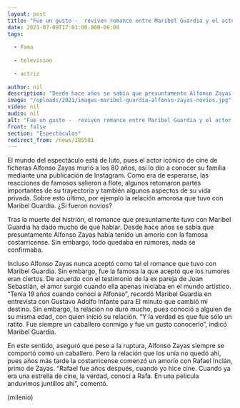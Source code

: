 ```yaml
---
layout: post
title: "Fue un gusto -  reviven romance entre Maribel Guardia y el actor Alfonso Zayas"
date: 2021-07-09T17:03:00.000-06:00
tags:
  
  - Fama
  
  - television
  
  - actriz
  
author: nil
description: "Desde hace años se sabía que presuntamente Alfonso Zayas había tenido un amorío con la famosa costarricense. Sin embargo, todo quedaba en rumores, nada se confirmaba hasta que Maribel Guardia rompió el silencio. "
image: "/uploads/2021/images-maribel-guardia-alfonso-zayas-novios.jpg"
video: nil
audio: nil
alt: "Fue un gusto -  reviven romance entre Maribel Guardia y el actor Alfonso Zayas"
front: false
section: "Espectáculos"
redirect_from: /news/185501
---
```


El mundo del espectáculo está de luto, pues el actor icónico de cine de ficheras Alfonso Zayas murió a los 80 años, así lo dio a conocer su familia mediante una publicación de Instagram. Como era de esperarse, las reacciones de famosos salieron a flote, algunos retomaron partes importantes de su trayectoria y también algunos aspectos de su vida privada. Sobre esto último, por ejemplo la relación amorosa que tuvo con Maribel Guardia. ¿Si fueron novios?

Tras la muerte del histrión, el romance que presuntamente tuvo con Maribel Guardia ha dado mucho de qué hablar. Desde hace años se sabía que presuntamente Alfonso Zayas había tenido un amorío con la famosa costarricense. Sin embargo, todo quedaba en rumores, nada se confirmaba. 

Incluso Alfonso Zayas nunca aceptó como tal el romance que tuvo con Maribel Guardia. Sin embargo, fue la famosa la que aceptó que los rumores eran ciertos. De acuerdo con el testimonio de la ex pareja de Joan Sebastián, el amor surgió cuando ella apenas iniciaba en el mundo artístico. “Tenía 19 años cuando conocí a Alfonso”, recordó Maribel Guardia en entrevista con Gustavo Adolfo Infante para El minuto que cambió mi destino. Sin embargo, la relación no duró mucho, pues conoció a alguien de su misma edad, con quien inició su relación. “Y la verdad es que fue sólo un ratito. Fue siempre un caballero conmigo y fue un gusto conocerlo”, indicó Maribel Guardia. 

En este sentido, aseguró que pese a la ruptura, Alfonso Zayas siempre se comportó como un caballero. Pero la relación que los unía no quedó ahí, pues años más tarde la costarricense comenzó un amorío con Rafael Inclán, primo de Zayas. “Rafael fue años después, cuando yo hice cine. Cuando ya era una estrella de cine, la verdad, conocí a Rafa. En una película anduvimos juntillos ahí”, comentó. 

(milenio)